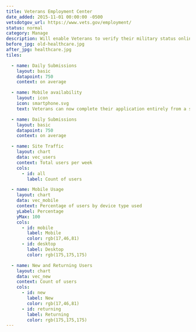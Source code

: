 ```yaml
---
title: Veterans Employment Center
date_added: 2015-11-01 00:00:00 -0500
vetsdotgov_url: https://www.vets.gov/employment/
status: normal
category: Manage
description: Will enable Veterans to verify their military status online!
before_jpg: old-healthcare.jpg
after_jpg: healthcare.jpg
tiles:

  - name: Daily Submissions
    layout: basic
    datapoint: 750
    context: on average

  - name: Mobile availability
    layout: icon
    icon: smartphone.svg
    text: Veterans can now complete their application entirely from a smartphone    

  - name: Daily Submissions
    layout: basic
    datapoint: 750
    context: on average

  - name: Site Traffic
    layout: chart
    data: vec_users
    context: Total users per week
    cols:
      - id: all
        label: Count of users

  - name: Mobile Usage
    layout: chart
    data: vec_mobile
    context: Percentage of users by device type used
    yLabel: Percentage
    yMax: 100
    cols:
      - id: mobile
        label: Mobile
        color: rgb(17,46,81)
      - id: desktop
        label: Desktop
        color: rgb(175,175,175)

  - name: New and Returning Users
    layout: chart
    data: vec_new
    context: Count of users
    cols:
      - id: new
        label: New
        color: rgb(17,46,81)
      - id: returning
        label: Returning
        color: rgb(175,175,175)
---
```

